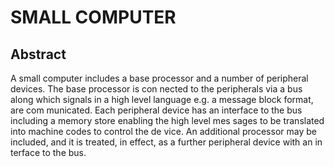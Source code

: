 # SMALL COMPUTER

## Abstract
A small computer includes a base processor and a number of peripheral devices. The base processor is con nected to the peripherals via a bus along which signals in a high level language e.g. a message block format, are com municated. Each peripheral device has an interface to the bus including a memory store enabling the high level mes sages to be translated into machine codes to control the de vice. An additional processor may be included, and it is treated, in effect, as a further peripheral device with an in terface to the bus.